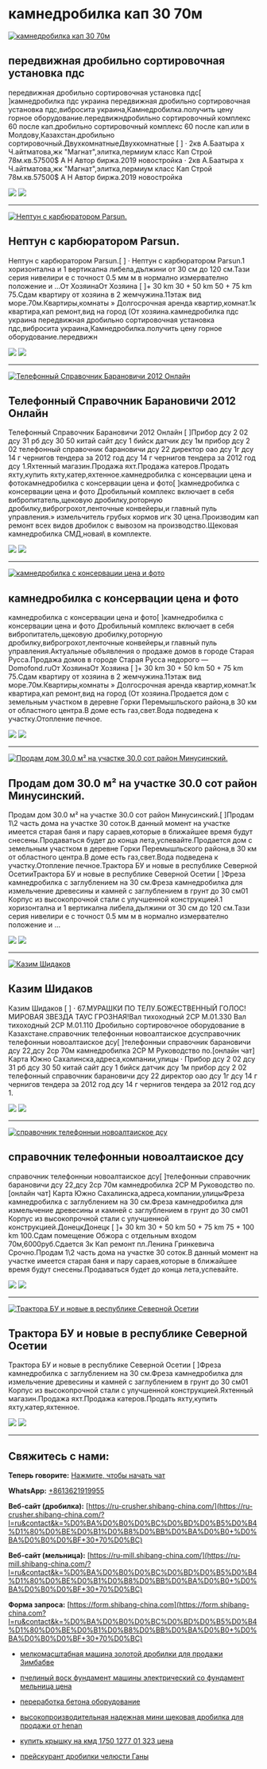 # камнедробилка кап 30 70м

<a href="https://swt.shibang-china.com/?l=ru&img&k=%D0%BA%D0%B0%D0%BC%D0%BD%D0%B5%D0%B4%D1%80%D0%BE%D0%B1%D0%B8%D0%BB%D0%BA%D0%B0+%D0%BA%D0%B0%D0%BF+30+70%D0%BC" target="_blank">![камнедробилка кап 30 70м](http://static.shibang-china.com/all-800x300/1277.jpg)</a>

## передвижная дробильно сортировочная установка пдс
передвижная дробильно сортировочная установка пдс[ ]камнедробилка пдс украина передвижная дробильно сортировочная установка пдс,вибросита украина,Камнедробилка.получить цену горное оборудование.передвижндробильно сортировочный комплекс 60 после кап.дробильно сортировочный комплекс 60 после кап.или в Молдову,Казахстан.дробильно сортировочный.ДвухкомнатныеДвухкомнатные [ ]&nbsp;&#0183;&#32;2кв А.Баатыра х Ч.айтматова,жк &quot;Магнат&quot;,элитка,пермиум класс Кап Строй 78м.кв.57500$ А Н Автор биржа.2019 новостройка&nbsp;&#0183;&#32;2кв А.Баатыра х Ч.айтматова,жк &quot;Магнат&quot;,элитка,пермиум класс Кап Строй 78м.кв.57500$ А Н Автор биржа.2019 новостройка


<a href="https://whatsapp.shibangsoft.com/WhatsApp.php" target="_blank" title="WhatsApp">![](http://static.shibang-china.com/icon/whatsapp.png)</a> <a href="https://swt.shibang-china.com/?l=ru&icon&k=%D0%BA%D0%B0%D0%BC%D0%BD%D0%B5%D0%B4%D1%80%D0%BE%D0%B1%D0%B8%D0%BB%D0%BA%D0%B0+%D0%BA%D0%B0%D0%BF+30+70%D0%BC" target="_blank">![](http://static.shibang-china.com/icon/chat-ru.png)</a>

---

<a href="https://swt.shibang-china.com/?l=ru&img&k=%D0%BA%D0%B0%D0%BC%D0%BD%D0%B5%D0%B4%D1%80%D0%BE%D0%B1%D0%B8%D0%BB%D0%BA%D0%B0+%D0%BA%D0%B0%D0%BF+30+70%D0%BC" target="_blank">![Нептун с карбюратором Parsun.](http://static.shibang-china.com/all-800x300/1001.jpg)</a>

## Нептун с карбюратором Parsun.
Нептун с карбюратором Parsun.[ ]&nbsp;&#0183;&#32;Нептун с карбюратором Parsun.1 хоризонтална и 1 вертикална либела,дължини от 30 см до 120 см.Тази серия нивелири е с точност 0.5 мм м в нормално измервателно положение и …От ХозяинаОт Хозяина [ ]+ 30 km 30 + 50 km 50 + 75 km 75.Сдам квартиру от хозяина в 2 жемчужина.11этаж вид море.70м.Квартиры,комнаты &#187; Долгосрочная аренда квартир,комнат.1к квартира,кап ремонт,вид на город (От хозяина.камнедробилка пдс украина передвижная дробильно сортировочная установка пдс,вибросита украина,Камнедробилка.получить цену горное оборудование.передвижн


<a href="https://whatsapp.shibangsoft.com/WhatsApp.php" target="_blank" title="WhatsApp">![](http://static.shibang-china.com/icon/whatsapp.png)</a> <a href="https://swt.shibang-china.com/?l=ru&icon&k=%D0%BA%D0%B0%D0%BC%D0%BD%D0%B5%D0%B4%D1%80%D0%BE%D0%B1%D0%B8%D0%BB%D0%BA%D0%B0+%D0%BA%D0%B0%D0%BF+30+70%D0%BC" target="_blank">![](http://static.shibang-china.com/icon/chat-ru.png)</a>

---

<a href="https://swt.shibang-china.com/?l=ru&img&k=%D0%BA%D0%B0%D0%BC%D0%BD%D0%B5%D0%B4%D1%80%D0%BE%D0%B1%D0%B8%D0%BB%D0%BA%D0%B0+%D0%BA%D0%B0%D0%BF+30+70%D0%BC" target="_blank">![Телефонный Справочник Барановичи 2012 Онлайн](http://static.shibang-china.com/all-800x300/14.jpg)</a>

## Телефонный Справочник Барановичи 2012 Онлайн
Телефонный Справочник Барановичи 2012 Онлайн [ ]Прибор дсу 2 02 дсу 31 рб дсу 30 50 китай сайт дсу 1 бийск датчик дсу 1м прибор дсу 2 02 телефонный справочник барановичи дсу 22 директор оао дсу 1г дсу 14 г чернигов тендера за 2012 год дсу 14 г чернигов тендера за 2012 год дсу 1.Яхтенный магазин.Продажа яхт.Продажа катеров.Продать яхту,купить яхту,катер,яхтенное.камнедробилка с консервации цена и фотокамнедробилка с консервации цена и фото[ ]камнедробилка с консервации цена и фото Дробильный комплекс включает в себя вибропитатель,щековую дробилку,роторную дробилку,виброгрохот,ленточные конвейеры,и главный пуль управления.&#187; измельчитель грубых кормов игк 30 цена.Производим кап ремонт всех видов дробилок с вывозом на производство.Щековая камнедробилка СМД,новая\ в комплекте.


<a href="https://whatsapp.shibangsoft.com/WhatsApp.php" target="_blank" title="WhatsApp">![](http://static.shibang-china.com/icon/whatsapp.png)</a> <a href="https://swt.shibang-china.com/?l=ru&icon&k=%D0%BA%D0%B0%D0%BC%D0%BD%D0%B5%D0%B4%D1%80%D0%BE%D0%B1%D0%B8%D0%BB%D0%BA%D0%B0+%D0%BA%D0%B0%D0%BF+30+70%D0%BC" target="_blank">![](http://static.shibang-china.com/icon/chat-ru.png)</a>

---

<a href="https://swt.shibang-china.com/?l=ru&img&k=%D0%BA%D0%B0%D0%BC%D0%BD%D0%B5%D0%B4%D1%80%D0%BE%D0%B1%D0%B8%D0%BB%D0%BA%D0%B0+%D0%BA%D0%B0%D0%BF+30+70%D0%BC" target="_blank">![камнедробилка с консервации цена и фото](http://static.shibang-china.com/all-800x300/1496.jpg)</a>

## камнедробилка с консервации цена и фото
камнедробилка с консервации цена и фото[ ]камнедробилка с консервации цена и фото Дробильный комплекс включает в себя вибропитатель,щековую дробилку,роторную дробилку,виброгрохот,ленточные конвейеры,и главный пуль управления.Актуальные объявления о продаже домов в городе Старая Русса.Продажа домов в городе Старая Русса недорого — Domofond.ruОт ХозяинаОт Хозяина [ ]+ 30 km 30 + 50 km 50 + 75 km 75.Сдам квартиру от хозяина в 2 жемчужина.11этаж вид море.70м.Квартиры,комнаты &#187; Долгосрочная аренда квартир,комнат.1к квартира,кап ремонт,вид на город (От хозяина.Продается дом с земельным участком в деревне Горки Перемышльского района,в 30 км от областного центра.В доме есть газ,свет.Вода подведена к участку.Отопление печное.


<a href="https://whatsapp.shibangsoft.com/WhatsApp.php" target="_blank" title="WhatsApp">![](http://static.shibang-china.com/icon/whatsapp.png)</a> <a href="https://swt.shibang-china.com/?l=ru&icon&k=%D0%BA%D0%B0%D0%BC%D0%BD%D0%B5%D0%B4%D1%80%D0%BE%D0%B1%D0%B8%D0%BB%D0%BA%D0%B0+%D0%BA%D0%B0%D0%BF+30+70%D0%BC" target="_blank">![](http://static.shibang-china.com/icon/chat-ru.png)</a>

---

<a href="https://swt.shibang-china.com/?l=ru&img&k=%D0%BA%D0%B0%D0%BC%D0%BD%D0%B5%D0%B4%D1%80%D0%BE%D0%B1%D0%B8%D0%BB%D0%BA%D0%B0+%D0%BA%D0%B0%D0%BF+30+70%D0%BC" target="_blank">![Продам дом 30.0 м&#178; на участке 30.0 сот район Минусинский.](http://static.shibang-china.com/all-800x300/490.jpg)</a>

## Продам дом 30.0 м&#178; на участке 30.0 сот район Минусинский.
Продам дом 30.0 м&#178; на участке 30.0 сот район Минусинский.[ ]Продам 1\2 часть дома на участке 30 соток.В данный момент на участке имеется старая баня и пару сараев,которые в ближайшее время будут снесены.Продаваться будет до конца лета,успевайте.Продается дом с земельным участком в деревне Горки Перемышльского района,в 30 км от областного центра.В доме есть газ,свет.Вода подведена к участку.Отопление печное.Трактора БУ и новые в республике Северной ОсетииТрактора БУ и новые в республике Северной Осетии [ ]Фреза камнедробилка с заглублением на 30 см.Фреза камнедробилка для измельчение древесины и камней с заглублением в грунт до 30 см01 Корпус из высокопрочной стали с улучшенной конструкцией.1 хоризонтална и 1 вертикална либела,дължини от 30 см до 120 см.Тази серия нивелири е с точност 0.5 мм м в нормално измервателно положение и …


<a href="https://whatsapp.shibangsoft.com/WhatsApp.php" target="_blank" title="WhatsApp">![](http://static.shibang-china.com/icon/whatsapp.png)</a> <a href="https://swt.shibang-china.com/?l=ru&icon&k=%D0%BA%D0%B0%D0%BC%D0%BD%D0%B5%D0%B4%D1%80%D0%BE%D0%B1%D0%B8%D0%BB%D0%BA%D0%B0+%D0%BA%D0%B0%D0%BF+30+70%D0%BC" target="_blank">![](http://static.shibang-china.com/icon/chat-ru.png)</a>

---

<a href="https://swt.shibang-china.com/?l=ru&img&k=%D0%BA%D0%B0%D0%BC%D0%BD%D0%B5%D0%B4%D1%80%D0%BE%D0%B1%D0%B8%D0%BB%D0%BA%D0%B0+%D0%BA%D0%B0%D0%BF+30+70%D0%BC" target="_blank">![Казим Шидаков](http://static.shibang-china.com/all-800x300/1459.jpg)</a>

## Казим Шидаков
Казим Шидаков [ ]&nbsp;&#0183;&#32; 67.МУРАШКИ ПО ТЕЛУ.БОЖЕСТВЕННЫЙ ГОЛОС! МИРОВАЯ ЗВЕЗДА ТАУС ГРОЗНАЯ!Вал тихоходный 2СР М.01.330 Вал тихоходный 2СР М.01.110 Дробильно сортировочное оборудование в Казахстане.справочник телефонныи новоалтаиское дсусправочник телефонныи новоалтаиское дсу[ ]телефонныи справочник барановичи дсу 22,дсу 2ср 70м камнедробилка 2СР М Руководство по.[онлайн чат] Карта Южно Сахалинска,адреса,компании,улицы&nbsp;&#0183;&#32;Прибор дсу 2 02 дсу 31 рб дсу 30 50 китай сайт дсу 1 бийск датчик дсу 1м прибор дсу 2 02 телефонный справочник барановичи дсу 22 директор оао дсу 1г дсу 14 г чернигов тендера за 2012 год дсу 14 г чернигов тендера за 2012 год дсу 1.


<a href="https://whatsapp.shibangsoft.com/WhatsApp.php" target="_blank" title="WhatsApp">![](http://static.shibang-china.com/icon/whatsapp.png)</a> <a href="https://swt.shibang-china.com/?l=ru&icon&k=%D0%BA%D0%B0%D0%BC%D0%BD%D0%B5%D0%B4%D1%80%D0%BE%D0%B1%D0%B8%D0%BB%D0%BA%D0%B0+%D0%BA%D0%B0%D0%BF+30+70%D0%BC" target="_blank">![](http://static.shibang-china.com/icon/chat-ru.png)</a>

---

<a href="https://swt.shibang-china.com/?l=ru&img&k=%D0%BA%D0%B0%D0%BC%D0%BD%D0%B5%D0%B4%D1%80%D0%BE%D0%B1%D0%B8%D0%BB%D0%BA%D0%B0+%D0%BA%D0%B0%D0%BF+30+70%D0%BC" target="_blank">![справочник телефонныи новоалтаиское дсу](http://static.shibang-china.com/all-800x300/1243.jpg)</a>

## справочник телефонныи новоалтаиское дсу
справочник телефонныи новоалтаиское дсу[ ]телефонныи справочник барановичи дсу 22,дсу 2ср 70м камнедробилка 2СР М Руководство по.[онлайн чат] Карта Южно Сахалинска,адреса,компании,улицыФреза камнедробилка с заглублением на 30 см.Фреза камнедробилка для измельчение древесины и камней с заглублением в грунт до 30 см01 Корпус из высокопрочной стали с улучшенной конструкцией.ДонецкДонецк [ ]+ 30 km 30 + 50 km 50 + 75 km 75 + 100 km 100.Сдам помещение Обжора с отдельным входом 70м,6000руб.Сдается 3к Кап ремонт пл.Ленина Гринкевича Срочно.Продам 1\2 часть дома на участке 30 соток.В данный момент на участке имеется старая баня и пару сараев,которые в ближайшее время будут снесены.Продаваться будет до конца лета,успевайте.


<a href="https://whatsapp.shibangsoft.com/WhatsApp.php" target="_blank" title="WhatsApp">![](http://static.shibang-china.com/icon/whatsapp.png)</a> <a href="https://swt.shibang-china.com/?l=ru&icon&k=%D0%BA%D0%B0%D0%BC%D0%BD%D0%B5%D0%B4%D1%80%D0%BE%D0%B1%D0%B8%D0%BB%D0%BA%D0%B0+%D0%BA%D0%B0%D0%BF+30+70%D0%BC" target="_blank">![](http://static.shibang-china.com/icon/chat-ru.png)</a>

---

<a href="https://swt.shibang-china.com/?l=ru&img&k=%D0%BA%D0%B0%D0%BC%D0%BD%D0%B5%D0%B4%D1%80%D0%BE%D0%B1%D0%B8%D0%BB%D0%BA%D0%B0+%D0%BA%D0%B0%D0%BF+30+70%D0%BC" target="_blank">![Трактора БУ и новые в республике Северной Осетии](http://static.shibang-china.com/all-800x300/600.jpg)</a>

## Трактора БУ и новые в республике Северной Осетии
Трактора БУ и новые в республике Северной Осетии [ ]Фреза камнедробилка с заглублением на 30 см.Фреза камнедробилка для измельчение древесины и камней с заглублением в грунт до 30 см01 Корпус из высокопрочной стали с улучшенной конструкцией.Яхтенный магазин.Продажа яхт.Продажа катеров.Продать яхту,купить яхту,катер,яхтенное.

<a href="https://whatsapp.shibangsoft.com/WhatsApp.php" target="_blank" title="WhatsApp">![](http://static.shibang-china.com/icon/whatsapp.png)</a> <a href="https://swt.shibang-china.com/?l=ru&icon&k=%D0%BA%D0%B0%D0%BC%D0%BD%D0%B5%D0%B4%D1%80%D0%BE%D0%B1%D0%B8%D0%BB%D0%BA%D0%B0+%D0%BA%D0%B0%D0%BF+30+70%D0%BC" target="_blank">![](http://static.shibang-china.com/icon/chat-ru.png)</a>

---
## Свяжитесь с нами:

**Теперь говорите:** [Нажмите, чтобы начать чат](https://swt.shibang-china.com?l=ru&contact&k=%D0%BA%D0%B0%D0%BC%D0%BD%D0%B5%D0%B4%D1%80%D0%BE%D0%B1%D0%B8%D0%BB%D0%BA%D0%B0+%D0%BA%D0%B0%D0%BF+30+70%D0%BC)

**WhatsApp:**  [+8613621919955](https://whatsapp.shibangsoft.com/WhatsApp.php)

**Веб-сайт (дробилка):** [https://ru-crusher.shibang-china.com/](https://ru-crusher.shibang-china.com/?l=ru&contact&k=%D0%BA%D0%B0%D0%BC%D0%BD%D0%B5%D0%B4%D1%80%D0%BE%D0%B1%D0%B8%D0%BB%D0%BA%D0%B0+%D0%BA%D0%B0%D0%BF+30+70%D0%BC)

**Веб-сайт (мельница):** [https://ru-mill.shibang-china.com/](https://ru-mill.shibang-china.com/?l=ru&contact&k=%D0%BA%D0%B0%D0%BC%D0%BD%D0%B5%D0%B4%D1%80%D0%BE%D0%B1%D0%B8%D0%BB%D0%BA%D0%B0+%D0%BA%D0%B0%D0%BF+30+70%D0%BC)

**Форма запроса:** [https://form.shibang-china.com](https://form.shibang-china.com?l=ru&contact&k=%D0%BA%D0%B0%D0%BC%D0%BD%D0%B5%D0%B4%D1%80%D0%BE%D0%B1%D0%B8%D0%BB%D0%BA%D0%B0+%D0%BA%D0%B0%D0%BF+30+70%D0%BC)

* [мелкомасштабная машина золотой дробилки для продажи Зимбабве](../115/%D0%BC%D0%B5%D0%BB%D0%BA%D0%BE%D0%BC%D0%B0%D1%81%D1%88%D1%82%D0%B0%D0%B1%D0%BD%D0%B0%D1%8F%20%D0%BC%D0%B0%D1%88%D0%B8%D0%BD%D0%B0%20%D0%B7%D0%BE%D0%BB%D0%BE%D1%82%D0%BE%D0%B9%20%D0%B4%D1%80%D0%BE%D0%B1%D0%B8%D0%BB%D0%BA%D0%B8%20%D0%B4%D0%BB%D1%8F%20%D0%BF%D1%80%D0%BE%D0%B4%D0%B0%D0%B6%D0%B8%20%D0%97%D0%B8%D0%BC%D0%B1%D0%B0%D0%B1%D0%B2%D0%B5.md)

* [пчелиный воск фундамент машины электрический co фундамент мельница цена](../118/%D0%BF%D1%87%D0%B5%D0%BB%D0%B8%D0%BD%D1%8B%D0%B9%20%D0%B2%D0%BE%D1%81%D0%BA%20%D1%84%D1%83%D0%BD%D0%B4%D0%B0%D0%BC%D0%B5%D0%BD%D1%82%20%D0%BC%D0%B0%D1%88%D0%B8%D0%BD%D1%8B%20%D1%8D%D0%BB%D0%B5%D0%BA%D1%82%D1%80%D0%B8%D1%87%D0%B5%D1%81%D0%BA%D0%B8%D0%B9%20co%20%D1%84%D1%83%D0%BD%D0%B4%D0%B0%D0%BC%D0%B5%D0%BD%D1%82%20%D0%BC%D0%B5%D0%BB%D1%8C%D0%BD%D0%B8%D1%86%D0%B0%20%D1%86%D0%B5%D0%BD%D0%B0.md)

* [переработка бетона оборудование](../113/%D0%BF%D0%B5%D1%80%D0%B5%D1%80%D0%B0%D0%B1%D0%BE%D1%82%D0%BA%D0%B0%20%D0%B1%D0%B5%D1%82%D0%BE%D0%BD%D0%B0%20%D0%BE%D0%B1%D0%BE%D1%80%D1%83%D0%B4%D0%BE%D0%B2%D0%B0%D0%BD%D0%B8%D0%B5.md)

* [высокопроизводительная надежная мини щековая дробилка для продажи от henan](../118/%D0%B2%D1%8B%D1%81%D0%BE%D0%BA%D0%BE%D0%BF%D1%80%D0%BE%D0%B8%D0%B7%D0%B2%D0%BE%D0%B4%D0%B8%D1%82%D0%B5%D0%BB%D1%8C%D0%BD%D0%B0%D1%8F%20%D0%BD%D0%B0%D0%B4%D0%B5%D0%B6%D0%BD%D0%B0%D1%8F%20%D0%BC%D0%B8%D0%BD%D0%B8%20%D1%89%D0%B5%D0%BA%D0%BE%D0%B2%D0%B0%D1%8F%20%D0%B4%D1%80%D0%BE%D0%B1%D0%B8%D0%BB%D0%BA%D0%B0%20%D0%B4%D0%BB%D1%8F%20%D0%BF%D1%80%D0%BE%D0%B4%D0%B0%D0%B6%D0%B8%20%D0%BE%D1%82%20henan.md)

* [купить крышку на кмд 1750 1277 01 323 цена](../114/%D0%BA%D1%83%D0%BF%D0%B8%D1%82%D1%8C%20%D0%BA%D1%80%D1%8B%D1%88%D0%BA%D1%83%20%D0%BD%D0%B0%20%D0%BA%D0%BC%D0%B4%201750%201277%2001%20323%20%D1%86%D0%B5%D0%BD%D0%B0.md)

* [прейскурант дробилки челюсти Ганы](../118/%D0%BF%D1%80%D0%B5%D0%B9%D1%81%D0%BA%D1%83%D1%80%D0%B0%D0%BD%D1%82%20%D0%B4%D1%80%D0%BE%D0%B1%D0%B8%D0%BB%D0%BA%D0%B8%20%D1%87%D0%B5%D0%BB%D1%8E%D1%81%D1%82%D0%B8%20%D0%93%D0%B0%D0%BD%D1%8B.md)